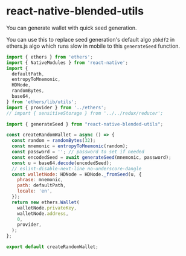 # react-native-blended-utils

You can generate wallet with quick seed generation.

You can use this to replace seed generation's default algo ``pbkdf2`` in ethers.js algo which runs slow in mobile to this ``generateSeed`` function.

```javascript
import { ethers } from 'ethers';
import { NativeModules } from 'react-native';
import {
  defaultPath,
  entropyToMnemonic,
  HDNode,
  randomBytes,
  base64,
} from 'ethers/lib/utils';
import { provider } from '../ethers';
// import { sensitiveStorage } from '../../redux/reducer';

import { generateSeed } from "react-native-blended-utils";

const createRandomWallet = async () => {
  const random = randomBytes(32);
  const mnemonic = entropyToMnemonic(random);
  const password = ''; // password to set if needed
  const encodedSeed = await generateSeed(mnemonic, password);
  const u = base64.decode(encodedSeed);
  // eslint-disable-next-line no-underscore-dangle
  const walletNode: HDNode = HDNode._fromSeed(u, {
    phrase: mnemonic,
    path: defaultPath,
    locale: 'en',
  });
  return new ethers.Wallet(
    walletNode.privateKey,
    walletNode.address,
    0,
    provider,
  );
};

export default createRandomWallet;
```
